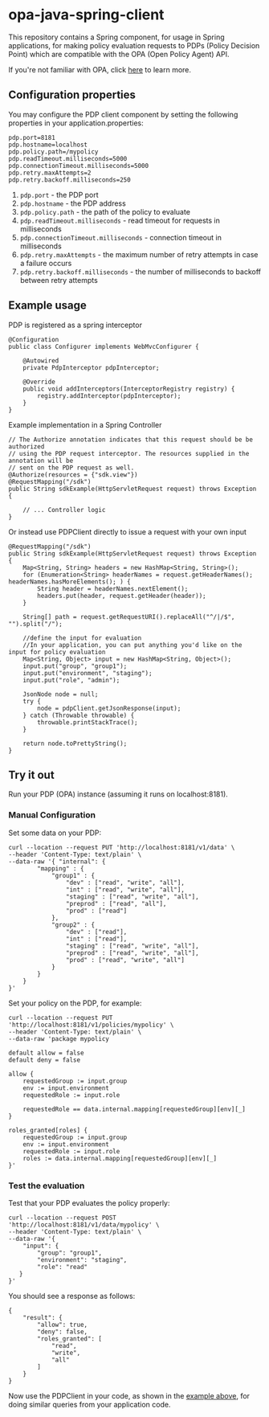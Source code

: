 # opa-java-spring-client

This repository contains a Spring component, for usage in Spring applications, for making policy evaluation requests
to PDPs (Policy Decision Point) which are compatible with the OPA (Open Policy Agent) API. 

If you're not familiar with OPA, click [here](https://www.openpolicyagent.org/) to learn more.

## Configuration properties

You may configure the PDP client component by setting the following properties in your 
application.properties:

    pdp.port=8181
    pdp.hostname=localhost
    pdp.policy.path=/mypolicy
    pdp.readTimeout.milliseconds=5000
    pdp.connectionTimeout.milliseconds=5000
    pdp.retry.maxAttempts=2
    pdp.retry.backoff.milliseconds=250
    
1. ```pdp.port``` - the PDP port
1. ```pdp.hostname``` - the PDP address
1. ```pdp.policy.path``` - the path of the policy to evaluate
1. ```pdp.readTimeout.milliseconds``` - read timeout for requests in milliseconds 
1. ```pdp.connectionTimeout.milliseconds``` - connection timeout in milliseconds
1. ```pdp.retry.maxAttempts``` - the maximum number of retry attempts in case a failure occurs
1. ```pdp.retry.backoff.milliseconds``` - the number of milliseconds to backoff between retry attempts
   
 
<a name="example"></a>
## Example usage

PDP is registered as a spring interceptor

    @Configuration
    public class Configurer implements WebMvcConfigurer {

        @Autowired
        private PdpInterceptor pdpInterceptor;

        @Override
        public void addInterceptors(InterceptorRegistry registry) {
            registry.addInterceptor(pdpInterceptor);
        }
    }

Example implementation in a Spring Controller 

    // The Authorize annotation indicates that this request should be be authorized
    // using the PDP request interceptor. The resources supplied in the annotation will be
    // sent on the PDP request as well.
    @Authorize(resources = {"sdk.view"})
    @RequestMapping("/sdk")
    public String sdkExample(HttpServletRequest request) throws Exception {

        // ... Controller logic 
    }

Or instead use PDPClient directly to issue a request with your own input

    @RequestMapping("/sdk")
    public String sdkExample(HttpServletRequest request) throws Exception {
        Map<String, String> headers = new HashMap<String, String>();
        for (Enumeration<String> headerNames = request.getHeaderNames(); headerNames.hasMoreElements(); ) {
            String header = headerNames.nextElement();
            headers.put(header, request.getHeader(header));
        }

        String[] path = request.getRequestURI().replaceAll("^/|/$", "").split("/");

        //define the input for evaluation
        //In your application, you can put anything you'd like on the input for policy evaluation
        Map<String, Object> input = new HashMap<String, Object>();
        input.put("group", "group1");
        input.put("environment", "staging");
        input.put("role", "admin");

        JsonNode node = null;
        try {
            node = pdpClient.getJsonResponse(input);
        } catch (Throwable throwable) {
            throwable.printStackTrace();
        }

        return node.toPrettyString();
    }
    
## Try it out

Run your PDP (OPA) instance (assuming it runs on localhost:8181).

### Manual Configuration

Set some data on your PDP:

    curl --location --request PUT 'http://localhost:8181/v1/data' \
    --header 'Content-Type: text/plain' \
    --data-raw '{ "internal": {
            "mapping" : {
                "group1" : {
                    "dev" : ["read", "write", "all"],
                    "int" : ["read", "write", "all"],
                    "staging" : ["read", "write", "all"],
                    "preprod" : ["read", "all"],
                    "prod" : ["read"]
                },
                "group2" : {
                    "dev" : ["read"],
                    "int" : ["read"],
                    "staging" : ["read", "write", "all"],
                    "preprod" : ["read", "write", "all"],
                    "prod" : ["read", "write", "all"]
                }    
            }
        }
    }'

Set your policy on the PDP, for example:

    curl --location --request PUT 'http://localhost:8181/v1/policies/mypolicy' \
    --header 'Content-Type: text/plain' \
    --data-raw 'package mypolicy
    
    default allow = false
    default deny = false
    
    allow {   
        requestedGroup := input.group
        env := input.environment
        requestedRole := input.role
    
        requestedRole == data.internal.mapping[requestedGroup][env][_]
    }
    
    roles_granted[roles] {
        requestedGroup := input.group
        env := input.environment
        requestedRole := input.role
        roles := data.internal.mapping[requestedGroup][env][_]
    }'

### Test the evaluation

Test that your PDP evaluates the policy properly:

    curl --location --request POST 'http://localhost:8181/v1/data/mypolicy' \
    --header 'Content-Type: text/plain' \
    --data-raw '{ 
        "input": {
            "group": "group1",
            "environment": "staging",
            "role": "read"
       }
    }'
    
You should see a response as follows:

    {
        "result": {
            "allow": true,
            "deny": false,
            "roles_granted": [
                "read",
                "write",
                "all"
            ]
        }
    }

Now use the PDPClient in your code, as shown in the [example above](#example), for doing similar queries from your application code.
